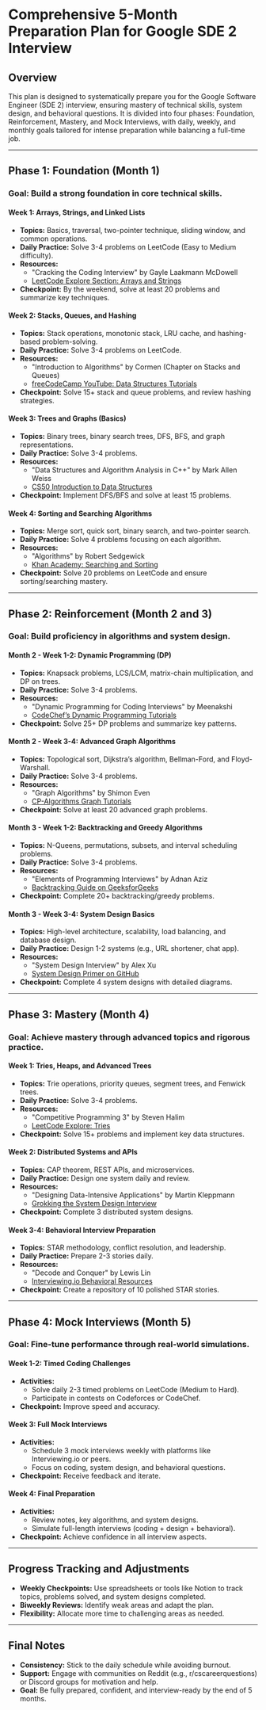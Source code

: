 # Comprehensive 5-Month Preparation Plan for Google SDE 2 Interview

## **Overview**
This plan is designed to systematically prepare you for the Google Software Engineer (SDE 2) interview, ensuring mastery of technical skills, system design, and behavioral questions. It is divided into four phases: Foundation, Reinforcement, Mastery, and Mock Interviews, with daily, weekly, and monthly goals tailored for intense preparation while balancing a full-time job.

---

## **Phase 1: Foundation (Month 1)**

### **Goal:** Build a strong foundation in core technical skills.

#### **Week 1:** Arrays, Strings, and Linked Lists
- **Topics:** Basics, traversal, two-pointer technique, sliding window, and common operations.
- **Daily Practice:** Solve 3-4 problems on LeetCode (Easy to Medium difficulty).
- **Resources:** 
  - "Cracking the Coding Interview" by Gayle Laakmann McDowell
  - [LeetCode Explore Section: Arrays and Strings](https://leetcode.com/explore/learn/)
- **Checkpoint:** By the weekend, solve at least 20 problems and summarize key techniques.

#### **Week 2:** Stacks, Queues, and Hashing
- **Topics:** Stack operations, monotonic stack, LRU cache, and hashing-based problem-solving.
- **Daily Practice:** Solve 3-4 problems on LeetCode.
- **Resources:** 
  - "Introduction to Algorithms" by Cormen (Chapter on Stacks and Queues)
  - [freeCodeCamp YouTube: Data Structures Tutorials](https://www.youtube.com/c/Freecodecamp)
- **Checkpoint:** Solve 15+ stack and queue problems, and review hashing strategies.

#### **Week 3:** Trees and Graphs (Basics)
- **Topics:** Binary trees, binary search trees, DFS, BFS, and graph representations.
- **Daily Practice:** Solve 3-4 problems.
- **Resources:** 
  - "Data Structures and Algorithm Analysis in C++" by Mark Allen Weiss
  - [CS50 Introduction to Data Structures](https://cs50.harvard.edu/)
- **Checkpoint:** Implement DFS/BFS and solve at least 15 problems.

#### **Week 4:** Sorting and Searching Algorithms
- **Topics:** Merge sort, quick sort, binary search, and two-pointer search.
- **Daily Practice:** Solve 4 problems focusing on each algorithm.
- **Resources:** 
  - "Algorithms" by Robert Sedgewick
  - [Khan Academy: Searching and Sorting](https://www.khanacademy.org/computing/computer-science/algorithms)
- **Checkpoint:** Solve 20 problems on LeetCode and ensure sorting/searching mastery.

---

## **Phase 2: Reinforcement (Month 2 and 3)**

### **Goal:** Build proficiency in algorithms and system design.

#### **Month 2 - Week 1-2:** Dynamic Programming (DP)
- **Topics:** Knapsack problems, LCS/LCM, matrix-chain multiplication, and DP on trees.
- **Daily Practice:** Solve 3-4 problems.
- **Resources:** 
  - "Dynamic Programming for Coding Interviews" by Meenakshi
  - [CodeChef’s Dynamic Programming Tutorials](https://www.codechef.com/)
- **Checkpoint:** Solve 25+ DP problems and summarize key patterns.

#### **Month 2 - Week 3-4:** Advanced Graph Algorithms
- **Topics:** Topological sort, Dijkstra’s algorithm, Bellman-Ford, and Floyd-Warshall.
- **Daily Practice:** Solve 3-4 problems.
- **Resources:** 
  - "Graph Algorithms" by Shimon Even
  - [CP-Algorithms Graph Tutorials](https://cp-algorithms.com/)
- **Checkpoint:** Solve at least 20 advanced graph problems.

#### **Month 3 - Week 1-2:** Backtracking and Greedy Algorithms
- **Topics:** N-Queens, permutations, subsets, and interval scheduling problems.
- **Daily Practice:** Solve 3-4 problems.
- **Resources:** 
  - "Elements of Programming Interviews" by Adnan Aziz
  - [Backtracking Guide on GeeksforGeeks](https://www.geeksforgeeks.org/backtracking-algorithms/)
- **Checkpoint:** Complete 20+ backtracking/greedy problems.

#### **Month 3 - Week 3-4:** System Design Basics
- **Topics:** High-level architecture, scalability, load balancing, and database design.
- **Daily Practice:** Design 1-2 systems (e.g., URL shortener, chat app).
- **Resources:** 
  - "System Design Interview" by Alex Xu
  - [System Design Primer on GitHub](https://github.com/donnemartin/system-design-primer)
- **Checkpoint:** Complete 4 system designs with detailed diagrams.

---

## **Phase 3: Mastery (Month 4)**

### **Goal:** Achieve mastery through advanced topics and rigorous practice.

#### **Week 1:** Tries, Heaps, and Advanced Trees
- **Topics:** Trie operations, priority queues, segment trees, and Fenwick trees.
- **Daily Practice:** Solve 3-4 problems.
- **Resources:** 
  - "Competitive Programming 3" by Steven Halim
  - [LeetCode Explore: Tries](https://leetcode.com/explore/learn/)
- **Checkpoint:** Solve 15+ problems and implement key data structures.

#### **Week 2:** Distributed Systems and APIs
- **Topics:** CAP theorem, REST APIs, and microservices.
- **Daily Practice:** Design one system daily and review.
- **Resources:** 
  - "Designing Data-Intensive Applications" by Martin Kleppmann
  - [Grokking the System Design Interview](https://educative.io/courses/grokking-the-system-design-interview)
- **Checkpoint:** Complete 3 distributed system designs.

#### **Week 3-4:** Behavioral Interview Preparation
- **Topics:** STAR methodology, conflict resolution, and leadership.
- **Daily Practice:** Prepare 2-3 stories daily.
- **Resources:** 
  - "Decode and Conquer" by Lewis Lin
  - [Interviewing.io Behavioral Resources](https://interviewing.io/)
- **Checkpoint:** Create a repository of 10 polished STAR stories.

---

## **Phase 4: Mock Interviews (Month 5)**

### **Goal:** Fine-tune performance through real-world simulations.

#### **Week 1-2:** Timed Coding Challenges
- **Activities:**
  - Solve daily 2-3 timed problems on LeetCode (Medium to Hard).
  - Participate in contests on Codeforces or CodeChef.
- **Checkpoint:** Improve speed and accuracy.

#### **Week 3:** Full Mock Interviews
- **Activities:**
  - Schedule 3 mock interviews weekly with platforms like Interviewing.io or peers.
  - Focus on coding, system design, and behavioral questions.
- **Checkpoint:** Receive feedback and iterate.

#### **Week 4:** Final Preparation
- **Activities:**
  - Review notes, key algorithms, and system designs.
  - Simulate full-length interviews (coding + design + behavioral).
- **Checkpoint:** Achieve confidence in all interview aspects.

---

## **Progress Tracking and Adjustments**
- **Weekly Checkpoints:** Use spreadsheets or tools like Notion to track topics, problems solved, and system designs completed.
- **Biweekly Reviews:** Identify weak areas and adapt the plan.
- **Flexibility:** Allocate more time to challenging areas as needed.

---

## **Final Notes**
- **Consistency:** Stick to the daily schedule while avoiding burnout.
- **Support:** Engage with communities on Reddit (e.g., r/cscareerquestions) or Discord groups for motivation and help.
- **Goal:** Be fully prepared, confident, and interview-ready by the end of 5 months.

